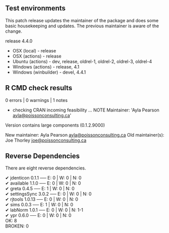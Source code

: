 ## Test environments

This patch release updates the maintainer of the package and does some basic housekeeping and updates.
The previous maintainer is aware of the change. 

release 4.4.0

* OSX (local) - release
* OSX (actions) - release
* Ubuntu (actions) - dev, release, oldrel-1, oldrel-2, oldrel-3, oldrel-4
* Windows (actions) - release, 4.1
* Windows (winbuilder) - devel, 4.4.1

## R CMD check results

0 errors | 0 warnings | 1 notes

* checking CRAN incoming feasibility ... NOTE
Maintainer: 'Ayla Pearson <ayla@poissonconsulting.ca>'

Version contains large components (0.1.2.9000)

New maintainer:
  Ayla Pearson <ayla@poissonconsulting.ca>
Old maintainer(s):
  Joe Thorley <joe@poissonconsulting.ca>

## Reverse Dependencies

There are eight reverse dependencies.

✔ jdenticon 0.1.1                        ── E: 0     | W: 0     | N: 0                                                
✔ available 1.1.0                        ── E: 0     | W: 0     | N: 0                                                
✔ greta 0.4.5                            ── E: 1     | W: 0     | N: 0                                                
✔ settingsSync 3.0.2                     ── E: 0     | W: 0     | N: 0                                                
✔ rjtools 1.0.13                         ── E: 0     | W: 0     | N: 0                                                
✔ sims 0.0.3                             ── E: 1     | W: 0     | N: 0                                                
✔ labNorm 1.0.1                          ── E: 0     | W: 0     | N: 1-1                                              
✔ ypr 0.6.0                              ── E: 0     | W: 0     | N: 0                                                   
OK: 8                                                                                                                 
BROKEN: 0 
